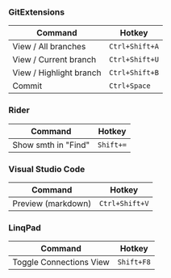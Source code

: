 ### GitExtensions

|Command|Hotkey|
|-|-|
|View / All branches|`Ctrl+Shift+A`|
|View / Current branch|`Ctrl+Shift+U`|
|View / Highlight branch|`Ctrl+Shift+B`|
|Commit|`Ctrl+Space`|

### Rider

|Command|Hotkey|
|-|-|
|Show smth in "Find"|`Shift+=`|

### Visual Studio Code

|Command|Hotkey|
|-|-|
|Preview (markdown)|`Ctrl+Shift+V`|

### LinqPad

|Command|Hotkey|
|-|-|
|Toggle Connections View|`Shift+F8`|
